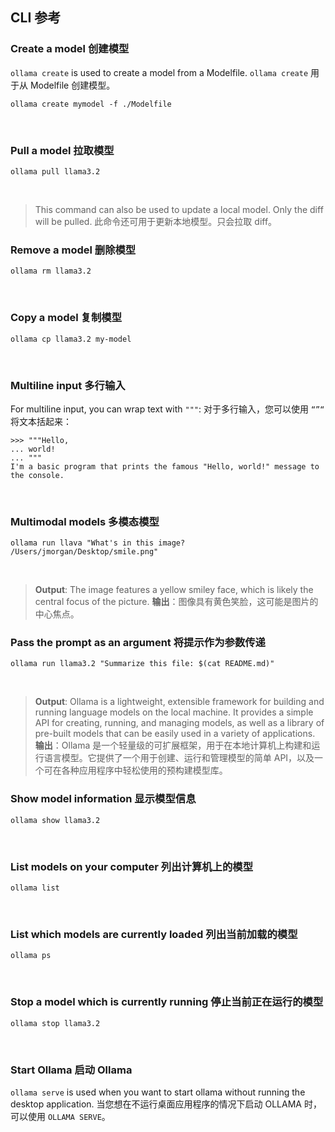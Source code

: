 ## CLI 参考



### Create a model 创建模型



`ollama create` is used to create a model from a Modelfile.
`ollama create` 用于从 Modelfile 创建模型。

```
ollama create mymodel -f ./Modelfile
```

​    

### Pull a model 拉取模型



```
ollama pull llama3.2
```

​    

> This command can also be used to update a local model. Only the diff will be pulled.
> 此命令还可用于更新本地模型。只会拉取 diff。

### Remove a model 删除模型



```
ollama rm llama3.2
```

​    

### Copy a model 复制模型



```
ollama cp llama3.2 my-model
```

​    

### Multiline input 多行输入



For multiline input, you can wrap text with `"""`:
对于多行输入，您可以使用 `“”“` 将文本括起来：

```
>>> """Hello,
... world!
... """
I'm a basic program that prints the famous "Hello, world!" message to the console.
```

​    

### Multimodal models 多模态模型



```
ollama run llava "What's in this image? /Users/jmorgan/Desktop/smile.png"
```

​    

> **Output**: The image features a yellow smiley face, which is likely the central focus of the picture.
> **输出**：图像具有黄色笑脸，这可能是图片的中心焦点。

### Pass the prompt as an argument 将提示作为参数传递



```
ollama run llama3.2 "Summarize this file: $(cat README.md)"
```

​    

> **Output**: Ollama is a lightweight, extensible framework for building and running  language models on the local machine. It provides a simple API for  creating, running, and managing models, as well as a library of  pre-built models that can be easily used in a variety of applications.
> **输出**：Ollama 是一个轻量级的可扩展框架，用于在本地计算机上构建和运行语言模型。它提供了一个用于创建、运行和管理模型的简单 API，以及一个可在各种应用程序中轻松使用的预构建模型库。

### Show model information 显示模型信息



```
ollama show llama3.2
```

​    

### List models on your computer 列出计算机上的模型



```
ollama list
```

​    

### List which models are currently loaded 列出当前加载的模型



```
ollama ps
```

​    

### Stop a model which is currently running 停止当前正在运行的模型



```
ollama stop llama3.2
```

​    

### Start Ollama 启动 Ollama



`ollama serve` is used when you want to start ollama without running the desktop application.
当您想在不运行桌面应用程序的情况下启动 OLLAMA 时，可以使用 `OLLAMA SERVE`。